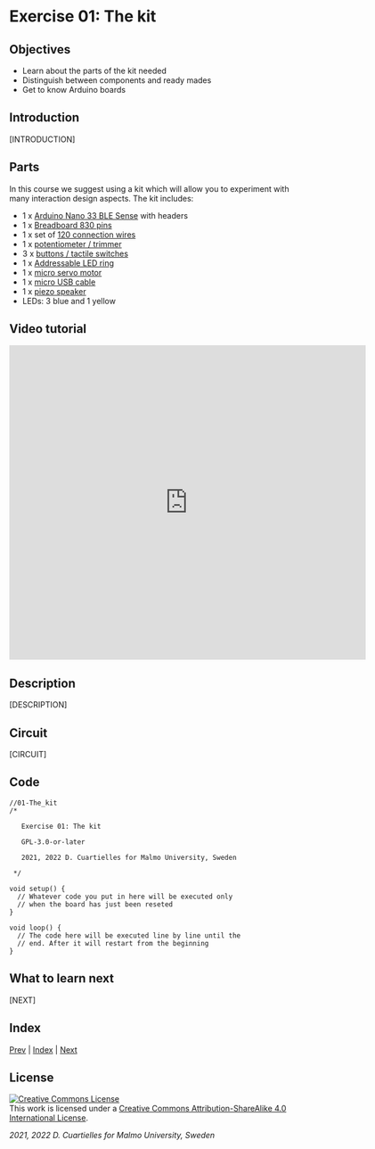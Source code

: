 # Exercise 01: The kit

## Objectives

* Learn about the parts of the kit needed
* Distinguish between components and ready mades
* Get to know Arduino boards


## Introduction

[INTRODUCTION]

## Parts

In this course we suggest using a kit which will allow you to experiment with many interaction design aspects. The kit includes:

* 1 x [Arduino Nano 33 BLE Sense](https://www.digikey.com/en/products/detail/arduino/ABX00035/10239974) with headers
* 1 x [Breadboard 830 pins](https://www.amazon.se/gp/product/B073XH9GCQ/ref=ox_sc_act_title_8?smid=A2LKXTDY4SI9HN[PARTS]psc=1)
* 1 x set of [120 connection wires](https://www.amazon.se/gp/product/B07VCCJTXN/ref=ox_sc_act_title_7?smid=A1X7QLRQH87QA3[PARTS]psc=1)
* 1 x [potentiometer / trimmer](https://www.amazon.se/gp/product/B07YX8DMMS/ref=ox_sc_act_title_1?smid=A3BI8G9NTBZUKM[PARTS]psc=1)
* 3 x [buttons / tactile switches](https://www.amazon.se/gp/product/B08VGS9NPW/ref=ox_sc_act_title_2?smid=A249EEO40WNRMY[PARTS]psc=1)
* 1 x [Addressable LED ring](https://www.amazon.se/gp/product/B07V1GGKHV/ref=ox_sc_act_title_4?smid=A1X7QLRQH87QA3[PARTS]psc=1)
* 1 x [micro servo motor](https://www.amazon.se/gp/product/B07236N7Z2/ref=ox_sc_act_title_3?smid=A1QYNW8GSP8HVC[PARTS]psc=1)
* 1 x [micro USB cable](https://www.amazon.se/gp/product/B00BBPZCNI/ref=ox_sc_act_title_5?smid=ANU9KP01APNAG[PARTS]psc=1)
* 1 x [piezo speaker](https://www.amazon.se/gp/product/B08CZCTCMY/ref=ox_sc_act_title_6?smid=A2Z9I2LI17Q0KS[PARTS]psc=1)
* LEDs: 3 blue and 1 yellow


## Video tutorial

<iframe src="https://player.vimeo.com/video/525788797?h=281d358be6" width="640" height="564" frameborder="0" allow="autoplay; fullscreen" allowfullscreen></iframe>

## Description

[DESCRIPTION]

## Circuit

[CIRCUIT]

## Code

```c_cpp
//01-The_kit
/*

   Exercise 01: The kit

   GPL-3.0-or-later

   2021, 2022 D. Cuartielles for Malmo University, Sweden

 */

void setup() {
  // Whatever code you put in here will be executed only 
  // when the board has just been reseted
}

void loop() {
  // The code here will be executed line by line until the 
  // end. After it will restart from the beginning
}
```

## What to learn next

[NEXT]

## Index

[Prev](../00-Welcome/00-Welcome.md) |  [Index](../course_index.md) |  [Next](../02-Communication/02-Communication.md)

## License

<a rel="license" href="http://creativecommons.org/licenses/by-sa/4.0/"><img alt="Creative Commons License" style="border-width:0" src="https://i.creativecommons.org/l/by-sa/4.0/80x15.png" /></a><br />This work is licensed under a <a rel="license" href="http://creativecommons.org/licenses/by-sa/4.0/">Creative Commons Attribution-ShareAlike 4.0 International License</a>.

*2021, 2022 D. Cuartielles for Malmo University, Sweden*
